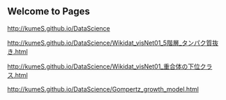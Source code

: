 ## Welcome to Pages

http://kumeS.github.io/DataScience

http://kumeS.github.io/DataScience/Wikidat_visNet01_5階層_タンパク質抜き.html

http://kumeS.github.io/DataScience/Wikidat_visNet01_重合体の下位クラス.html

http://kumeS.github.io/DataScience/Gompertz_growth_model.html
